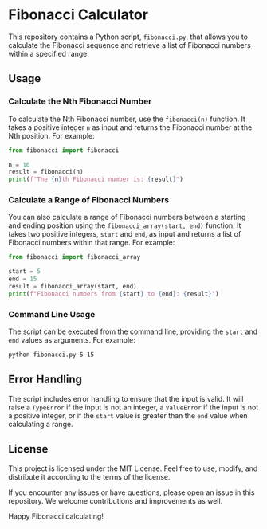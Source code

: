 # Fibonacci Calculator

This repository contains a Python script, `fibonacci.py`, that allows you to calculate the Fibonacci sequence and retrieve a list of Fibonacci numbers within a specified range.

## Usage

### Calculate the Nth Fibonacci Number
To calculate the Nth Fibonacci number, use the `fibonacci(n)` function. It takes a positive integer `n` as input and returns the Fibonacci number at the Nth position. For example:
```python
from fibonacci import fibonacci

n = 10
result = fibonacci(n)
print(f"The {n}th Fibonacci number is: {result}")
```

### Calculate a Range of Fibonacci Numbers
You can also calculate a range of Fibonacci numbers between a starting and ending position using the `fibonacci_array(start, end)` function. It takes two positive integers, `start` and `end`, as input and returns a list of Fibonacci numbers within that range. For example:
```python
from fibonacci import fibonacci_array

start = 5
end = 15
result = fibonacci_array(start, end)
print(f"Fibonacci numbers from {start} to {end}: {result}")
```

### Command Line Usage
The script can be executed from the command line, providing the `start` and `end` values as arguments. For example:
```bash
python fibonacci.py 5 15
```

## Error Handling
The script includes error handling to ensure that the input is valid. It will raise a `TypeError` if the input is not an integer, a `ValueError` if the input is not a positive integer, or if the `start` value is greater than the `end` value when calculating a range.

## License
This project is licensed under the MIT License. Feel free to use, modify, and distribute it according to the terms of the license.

If you encounter any issues or have questions, please open an issue in this repository. We welcome contributions and improvements as well.

Happy Fibonacci calculating!